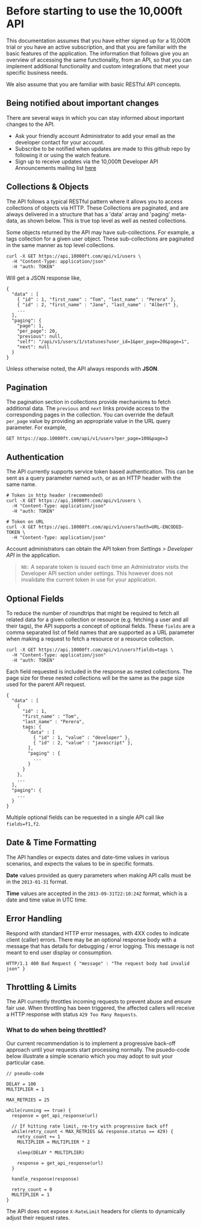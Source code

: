 # Before starting to use the 10,000ft API

This documentation assumes that you have either signed up for a 10,000ft trial or you have an active subscription, and that you are familiar with the basic features of the application. The information that follows give you an overview of accessing the same functionality, from an API, so that you can implement additional functionality and custom integrations that meet your specific business needs.

We also assume that you are familiar with basic RESTful API concepts.

## Being notified about important changes

There are several ways in which you can stay informed about important changes to the API.

* Ask your friendly account Administrator to add your email as the developer contact for your account.
* Subscribe to be notified when updates are made to this github repo by following it or using the watch feature.
* Sign up to receive updates via the 10,000ft Developer API Announcements mailing list [here](http://eepurl.com/ZvuOb)

## Collections & Objects

The API follows a typical RESTful pattern where it allows you to access collections of objects via HTTP. These Collections are paginated, and are always delivered in a structure that has a 'data' array and 'paging' meta-data, as shown below. This is true top level as well as nested collections.

Some objects returned by the API may have sub-collections. For example, a tags collection for a given user object. These sub-collections are paginated in the same manner as top level collections.

```
curl -X GET https://api.10000ft.com/api/v1/users \
  -H "Content-Type: application/json"
  -H "auth: TOKEN"
```

Will get a JSON response like,

```
{
  "data" : [
    { "id" : 1, "first_name" : "Tom", "last_name" : "Perera" },
    { "id" : 2, "first_name" : "Jane", "last_name" : "Albert" },
    ...
  ],
  "paging": {
    "page": 1,
    "per_page": 20,
    "previous": null,
    "self": "/api/v1/users/1/statuses?user_id=1&per_page=20&page=1",
    "next": null
  }
}
```

Unless otherwise noted, the API always responds with **JSON**.

## Pagination

The pagination section in collections provide mechanisms to fetch additional data. The `previous` and `next` links provide access to the corresponding pages in the collection. You can override the default `per_page` value by providing an appropriate value in the URL query parameter. For example,

```
GET https://app.10000ft.com/api/v1/users?per_page=100&page=3
```

## Authentication

The API currently supports service token based authentication. This can be sent as a query parameter named `auth`, or as an HTTP header with the same name.

```
# Token in http header (recommended)
curl -X GET https://api.10000ft.com/api/v1/users \
  -H "Content-Type: application/json"
  -H "auth: TOKEN"

# Token on URL
curl -X GET https://api.10000ft.com/api/v1/users?auth=URL-ENCODED-TOKEN \
  -H "Content-Type: application/json"
```

Account administrators can obtain the API token from _Settings >_ _Developer API_ in the application.

> `NB:` A separate token is issued each time an Administrator visits the Developer API section under settings. This however does not invalidate the current token in use for your application.

## Optional Fields

To reduce the number of roundtrips that might be required to fetch all related data for a given collection or resource (e.g. fetching a user and all their tags), the API supports a concept of optional fields. These `fields` are a comma separated list of field names that are supported as a URL parameter when making a request to fetch a resource or a resource collection.

```
curl -X GET https://api.10000ft.com/api/v1/users?fields=tags \
  -H "Content-Type: application/json"
  -H "auth: TOKEN"

```

Each field requested is included in the response as nested collections. The page size for these nested collections will be the same as the page size used for the parent API request.

```
{
  "data" : [
    {
      "id" : 1,
      "first_name" : "Tom",
      "last_name" : "Perera",
      tags: {
        "data" : [
          { "id" : 1, "value" : "developer" },
          { "id" : 2, "value" : "javascript" },
        ],
        "paging" : {
          ...
        }
      }
    },
    ...
  ],
  "paging": {
    ...
  }
}
```

Multiple optional fields can be requested in a single API call like `fields=f1,f2`.

## Date & Time Formatting

The API handles or expects dates and date-time values in various scenarios, and expects the values to be in specific formats.

**Date** values provided as query parameters when making API calls must be in the `2013-01-31` format.

**Time** values are accepted in the `2013-09-31T22:10:24Z` format, which is a date and time value in UTC time.

## Error Handling

Respond with standard HTTP error messages, with 4XX codes to indicate client (caller) errors. There may be an optional response body with a message that has details for debugging / error logging. This message is not meant to end user display or consumption.

```
HTTP/1.1 400 Bad Request { "message" : "The request body had invalid json" }
```

## Throttling & Limits

The API currently throttles incoming requests to prevent abuse and ensure fair use. When throttling has been triggered, the affected callers will receive a HTTP response with status `429 Too Many Requests`.

### What to do when being throttled?

Our current recommendation is to implement a progressive back-off approach until your requests start processing normally. The psuedo-code below illustrate a simple scenario which you may adopt to suit your particular case.

```
// pseudo-code

DELAY = 100
MULTIPLIER = 1

MAX_RETRIES = 25

while(running == true) {
  response = get_api_response(url)

  // If hitting rate limit, re-try with progressive back off
  while(retry_count < MAX_RETRIES && response.status == 429) {
    retry_count += 1
    MULTIPLIER = MULTIPLIER * 2

    sleep(DELAY * MULTIPLIER)

    response = get_api_response(url)
  }

  handle_response(response)

  retry_count = 0
  MULTIPLIER = 1
}
```

The API does not expose `X-RateLimit` headers for clients to dynamically adjust their request rates.
